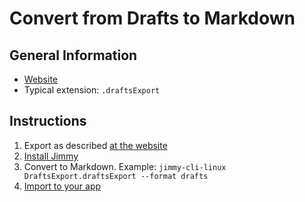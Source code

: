 # Convert from Drafts to Markdown

## General Information

- [Website](https://getdrafts.com/)
- Typical extension: `.draftsExport`

## Instructions

1. Export as described [at the website](https://docs.getdrafts.com/docs/settings/backups#partial-backups)
2. [Install Jimmy](../index.md#installation)
3. Convert to Markdown. Example: `jimmy-cli-linux DraftsExport.draftsExport --format drafts`
4. [Import to your app](../import_instructions.md)
